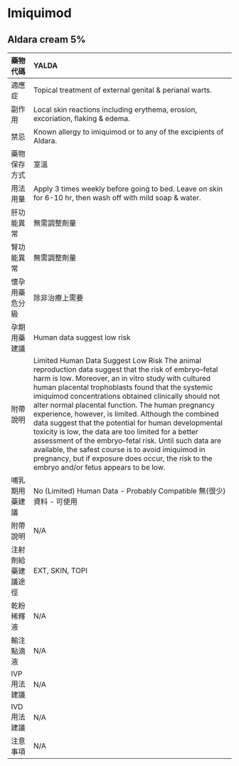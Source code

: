 # Imiquimod

## Aldara cream 5%

| 藥物代碼 | YALDA |
| :--- | :--- |
| 適應症 | Topical treatment of external genital & perianal warts. |
| 副作用 | Local skin reactions including erythema, erosion, excoriation, flaking & edema. |
| 禁忌 | Known allergy to imiquimod or to any of the excipients of Aldara. |
| 藥物保存方式 | 室溫 |
| 用法用量 | Apply 3 times weekly before going to bed. Leave on skin for 6-10 hr, then wash off with mild soap & water. |
| 肝功能異常 | 無需調整劑量 |
| 腎功能異常 | 無需調整劑量 |
| 懷孕用藥危分級 | 除非治療上需要 |
| 孕期用藥建議 | Human data suggest low risk |
| 附帶說明 | Limited Human Data Suggest Low Risk The animal reproduction data suggest that the risk of embryo–fetal harm is low. Moreover, an in vitro study with cultured human placental trophoblasts found that the systemic imiquimod concentrations obtained clinically should not alter normal placental function. The human pregnancy experience, however, is limited. Although the combined data suggest that the potential for human developmental toxicity is low, the data are too limited for a better assessment of the embryo–fetal risk. Until such data are available, the safest course is to avoid imiquimod in pregnancy, but if exposure does occur, the risk to the embryo and/or fetus appears to be low. |
| 哺乳期用藥建議 | No \(Limited\) Human Data - Probably Compatible 無\(很少\)資料 - 可使用 |
| 附帶說明 | N/A |
| 注射劑給藥建議途徑 | EXT, SKIN, TOPI |
| 乾粉稀釋液 | N/A |
| 輸注點滴液 | N/A |
| IVP 用法建議 | N/A |
| IVD 用法建議 | N/A |
| 注意事項 | N/A |

